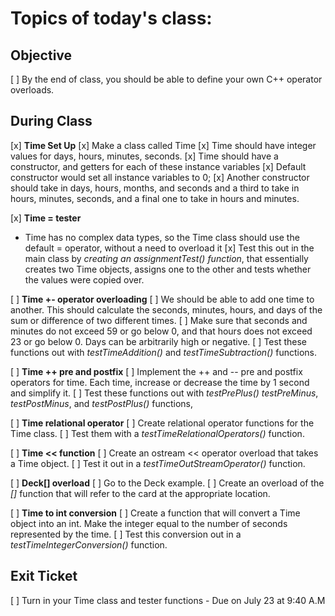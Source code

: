 # Topics of today's class:

## Objective
 [ ] By the end of class, you should be able to define your own C++ operator overloads.

## During Class
[x] __Time Set Up__
    [x] Make a class called Time
    [x] Time should have integer values for days, hours, minutes, seconds.
    [x] Time should have a constructor, and getters for each of these instance variables
    [x] Default constructor would set all instance variables to 0;
    [x] Another constructor should take in days, hours, months, and seconds and a third to take in hours, minutes, seconds, and a final one to take in hours and minutes.

[x] __Time = tester__
 - Time has no complex data types, so the Time class should use the default = operator, without a need to overload it
    [x] Test this out in the main class by _creating an assignmentTest() function_, that essentially creates two Time objects, assigns one to the other and tests whether the values were copied over.

[ ] __Time +- operator overloading__
    [ ] We should be able to add one time to another.  This should calculate the seconds, minutes, hours, and days of the sum or difference of two different times.
    [ ] Make sure that seconds and minutes do not exceed 59 or go below 0, and that hours does not exceed 23 or go below 0.  Days can be arbitrarily high or negative.
    [ ] Test these functions out with _testTimeAddition()_ and _testTimeSubtraction()_ functions.

[ ] __Time ++ pre and postfix__
    [ ] Implement the ++ and -- pre and postfix operators for time.  Each time, increase or decrease the time by 1 second and simplify it.
    [ ] Test these functions out with _testPrePlus() testPreMinus_, _testPostMinus_, and _testPostPlus()_ functions,

[ ] __Time relational operator__
    [ ] Create relational operator functions for the Time class.
    [ ] Test them with a _testTimeRelationalOperators()_ function.

[ ] __Time << function__
    [ ] Create an ostream << operator overload that takes a Time object.
    [ ] Test it out in a _testTimeOutStreamOperator()_ function.

[ ] __Deck[] overload__
    [ ] Go to the Deck example.
    [ ] Create an overload of the _[]_ function that will refer to the card at the appropriate location.


[ ] __Time to int conversion__
    [ ] Create a function that will convert a Time object into an int.  Make the integer equal to the number of seconds represented by the time.
    [ ] Test this conversion out in a _testTimeIntegerConversion()_ function.

## Exit Ticket

[ ] Turn in your Time class and tester functions - Due on July 23 at 9:40 A.M
